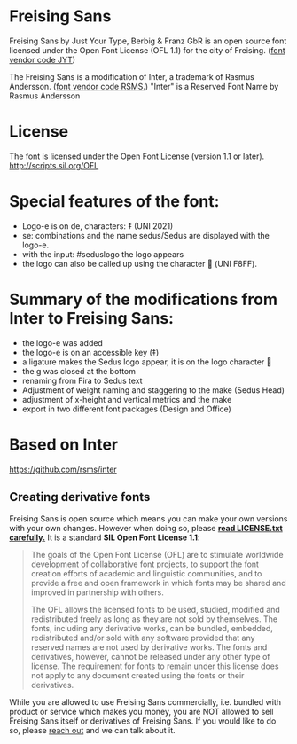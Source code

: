 # Freising Sans
Freising Sans by Just Your Type, Berbig & Franz GbR is an open source font licensed under the Open Font License (OFL 1.1) for the city of Freising. 
([font vendor code JYT](https://learn.microsoft.com/en-us/typography/vendors/#j))

The Freising Sans is a modification of Inter, a trademark of Rasmus Andersson.
([font vendor code RSMS.](https://learn.microsoft.com/en-us/typography/vendors/#r))
"Inter" is a Reserved Font Name by Rasmus Andersson

# License
The font is licensed under the Open Font License (version 1.1 or later).
http://scripts.sil.org/OFL

# Special features of the font:
- Logo-e is on de, characters: ‡ (UNI 2021)
- se: combinations and the name sedus/Sedus are displayed with the logo-e.
- with the input: #seduslogo the logo appears
- the logo can also be called up using the character  (UNI F8FF).

# Summary of the modifications from Inter to Freising Sans:
- the logo-e was added
- the logo-e is on an accessible key (‡)
- a ligature makes the Sedus logo appear, it is on the logo character 
- the g was closed at the bottom
- renaming from Fira to Sedus text
- Adjustment of weight naming and staggering to the make (Sedus Head)
- adjustment of x-height and vertical metrics and the make
- export in two different font packages (Design and Office)

# Based on Inter
https://github.com/rsms/inter

## Creating derivative fonts

Freising Sans is open source which means you can make your own versions with your own changes.
However when doing so, please [**read LICENSE.txt carefully.**](LICENSE.txt) It is a standard **SIL Open Font License 1.1**:

> The goals of the Open Font License (OFL) are to stimulate worldwide
> development of collaborative font projects, to support the font creation
> efforts of academic and linguistic communities, and to provide a free and
> open framework in which fonts may be shared and improved in partnership
> with others.
>
> The OFL allows the licensed fonts to be used, studied, modified and
> redistributed freely as long as they are not sold by themselves. The
> fonts, including any derivative works, can be bundled, embedded,
> redistributed and/or sold with any software provided that any reserved
> names are not used by derivative works. The fonts and derivatives,
> however, cannot be released under any other type of license. The
> requirement for fonts to remain under this license does not apply
> to any document created using the fonts or their derivatives.

While you are allowed to use Freising Sans commercially, i.e. bundled with product or service which makes you money, you are NOT allowed to sell Freising Sans itself or derivatives of Freising Sans. If you would like to do so, please [reach out](https://github.com/justyourtype) and we can talk about it.
